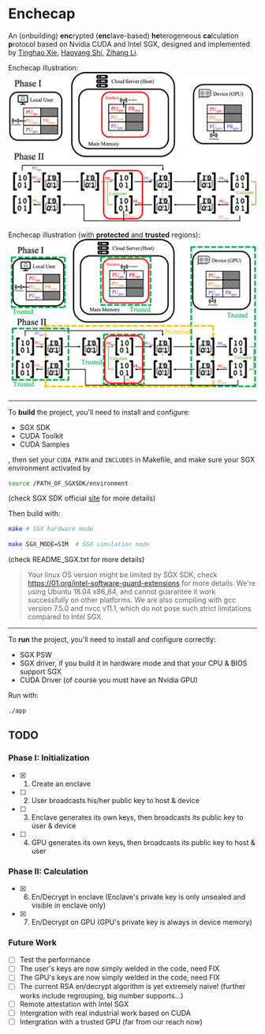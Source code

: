 # Enchecap

An (onbuilding) **enc**rypted (**enc**lave-based) **he**terogeneous **ca**lculation **p**rotocol based on Nvidia CUDA and Intel SGX, designed and implemented by [Tinghao Xie](http://vtu.life), [Haoyang Shi](https://github.com/Luke-Skycrawler), [Zihang Li](https://github.com/zjulzhhh).

Enchecap illustration:
![demo](./assets/demo.png)

Enchecap illustration (with **protected** and **trusted** regions):
![demo](./assets/demo_box.png)

---

To **build** the project, you'll need to install and configure:
* SGX SDK
* CUDA Toolkit
* CUDA Samples

, then set your `CUDA_PATH` and `INCLUDES` in Makefile, and make sure your SGX environment activated by

```bash
source /PATH_OF_SGXSDK/environment
```

(check SGX SDK official [site](https://01.org/intel-software-guard-extensions) for more details)

Then build with:

```bash
make # SGX hardware mode
```

```bash
make SGX_MODE=SIM  # SGX simulation mode
```

(check README_SGX.txt for more details)

> Your linux OS version might be limited by SGX SDK, check https://01.org/intel-software-guard-extensions for more details. We're using Ubuntu 18.04 x86_64, and cannot guarantee it work successfully on other platforms. We are also compiling with gcc version 7.5.0 and nvcc v11.1, which do not pose such strict limitations compared to Intel SGX.

---

To **run** the project, you'll need to install and configure correctly:
* SGX PSW
* SGX driver, if you build it in hardware mode and that your CPU & BIOS support SGX
* CUDA Driver (of course you must have an Nvidia GPU)

Run with:

```bash
./app
```

## TODO

### Phase I: Initialization
- [x] 1. Create an enclave
- [ ] 2. User broadcasts his/her public key to host & device
- [ ] 3. Enclave generates its own keys, then broadcasts its public key to user & device
- [ ] 4. GPU generates its own keys, then broadcasts its public key to host & user

### Phase II: Calculation
- [x] 6. En/Decrypt in enclave (Enclave's private key is only unsealed and visible in enclave only)
- [x] 7. En/Decrypt on GPU (GPU's private key is always in device memory)

### Future Work
- [ ] Test the performance
- [ ] The user's keys are now simply welded in the code, need FIX
- [ ] The GPU's keys are now simply welded in the code, need FIX
- [ ] The current RSA en/decrypt algorithm is yet extremely naive! (further works include regrouping, big number supports...)
- [ ] Remote attestation with Intel SGX
- [ ] Intergration with real industrial work based on CUDA
- [ ] Intergration with a trusted GPU (far from our reach now)

